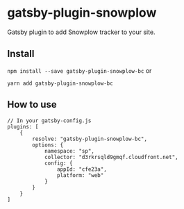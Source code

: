# gatsby-plugin-snowplow

Gatsby plugin to add Snowplow tracker to your site.

## Install

`npm install --save gatsby-plugin-snowplow-bc` or

`yarn add gatsby-plugin-snowplow-bc`

## How to use

```
// In your gatsby-config.js
plugins: [
	{
		resolve: "gatsby-plugin-snowplow-bc",
		options: {
			namespace: "sp",
			collector: "d3rkrsqld9gmqf.cloudfront.net",
			config: {
				appId: "cfe23a",
  				platform: "web"
			}
		}
	}
]
```
